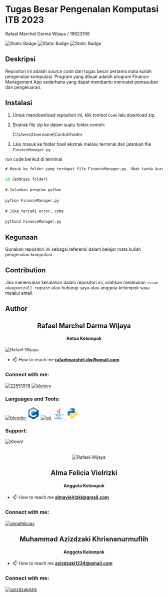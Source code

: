 # Tugas Besar Pengenalan Komputasi ITB 2023

Rafael Marchel Darma Wijaya / 19623198

![Static Badge](https://img.shields.io/badge/Project%20Status-Completed-blue)
![Static Badge](https://img.shields.io/badge/License-MIT-brightgreen)
![Static Badge](https://img.shields.io/badge/Language-Indonesian-yellow)

## Deskripsi

Repositori ini adalah _source code_ dari tugas besar pertama mata kuliah pengenalan komputasi. Program yang dibuat adalah program Finance Management App sederhana yang dapat membantu mencatat pemasukan dan pengeluaran.

## Instalasi

1. Untuk mendownload repositori ini, klik tombol `Code` lalu download zip.

2. Ekstrak file zip ke dalam suatu folder.contoh:

   C:\Users\Username\ContohFolder

3. Lalu masuk ke folder hasil ekstrak melalui terminal dan jalankan file `FinanceManager.py`

run code berikut di terminal

```cmd
# Masuk ke folder yang terdapat file FinanceManager.py. Ubah tanda kurung di bawah dengan address yang sesuai

cd {address folder}

# Jalankan program python

python FinanceManager.py

# Jika terjadi error, coba

python3 FinanceManager.py

```

## Kegunaan

Gunakan repositori ini sebagai referensi dalam belajar mata kuliah pengenalan komputasi.

## Contribution

Jika menemukan kesalahan dalam repositori ini, silahkan melakukan `issue` ataupun `pull request` atau hubungi saya atau anggota kelompok saya melalui email.

## Author

<h2 align="center">Rafael Marchel Darma Wijaya</h2>
<h4 align="center">Ketua Kelompok</h4>

<p align="left"> <img src="https://komarev.com/ghpvc/?username=Rafael-Wijaya&label=Profile%20views&color=0e75b6&style=flat" alt="Rafael-Wijaya" /> </p>

- 📫 How to reach me **rafaelmarchel.dw@gmail.com**

<h3 align="left">Connect with me:</h3>
<p align="left">
<a href="https://stackoverflow.com/users/22551978" target="blank"><img align="center" src="https://raw.githubusercontent.com/rahuldkjain/github-profile-readme-generator/master/src/images/icons/Social/stack-overflow.svg" alt="22551978" height="30" width="40" /></a>
<a href="https://instagram.com/kleiovv" target="blank"><img align="center" src="https://raw.githubusercontent.com/rahuldkjain/github-profile-readme-generator/master/src/images/icons/Social/instagram.svg" alt="kleiovv" height="30" width="40" /></a>
</p>

<h3 align="left">Languages and Tools:</h3>
<p align="left"> <a href="https://www.blender.org/" target="_blank" rel="noreferrer"> <img src="https://download.blender.org/branding/community/blender_community_badge_white.svg" alt="blender" width="40" height="40"/> </a> <a href="https://www.cprogramming.com/" target="_blank" rel="noreferrer"> <img src="https://raw.githubusercontent.com/devicons/devicon/master/icons/c/c-original.svg" alt="c" width="40" height="40"/> </a> <a href="https://git-scm.com/" target="_blank" rel="noreferrer"> <img src="https://www.vectorlogo.zone/logos/git-scm/git-scm-icon.svg" alt="git" width="40" height="40"/> </a> <a href="https://www.java.com" target="_blank" rel="noreferrer"> <img src="https://raw.githubusercontent.com/devicons/devicon/master/icons/java/java-original.svg" alt="java" width="40" height="40"/> </a> <a href="https://www.python.org" target="_blank" rel="noreferrer"> <img src="https://raw.githubusercontent.com/devicons/devicon/master/icons/python/python-original.svg" alt="python" width="40" height="40"/> </a> </p>

<h3 align="left">Support:</h3>
<p><a href="https://ko-fi.com/KleioV"> <img align="left" src="https://cdn.ko-fi.com/cdn/kofi3.png?v=3" height="50" width="210" alt="KleioV" /></a></p><br><br>

<p>&nbsp;<img align="center" src="https://github-readme-stats.vercel.app/api?username=Rafael-Wijaya&show_icons=true&locale=en" alt="Rafael-Wijaya" /></p>

<h2 align="center">Alma Felicia Vielrizki</h2>
<h4 align="center">Anggota Kelompok</h4>

- 📫 How to reach me **almavielrizki@gmail.com**

<h3 align="left">Connect with me:</h3>
<p align="left">
<a href="https://instagram.com/almafeliciav" target="blank"><img align="center" src="https://raw.githubusercontent.com/rahuldkjain/github-profile-readme-generator/master/src/images/icons/Social/instagram.svg" alt="almafeliciav" height="30" width="40" /></a>
</p>

<h2 align="center">Muhammad Azizdzaki Khrisnanurmuflih</h2>
<h4 align="center">Anggota Kelompok</h4>

- 📫 How to reach me **azizdzaki1234@gmail.com**

<h3 align="left">Connect with me:</h3>
<p align="left">
<a href="https://instagram.com/azizdzakikhk" target="blank"><img align="center" src="https://raw.githubusercontent.com/rahuldkjain/github-profile-readme-generator/master/src/images/icons/Social/instagram.svg" alt="azizdzakikhk" height="30" width="40" /></a>
</p>

